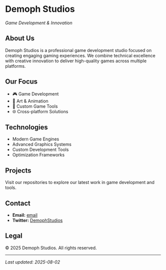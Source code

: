 # Demoph Studios
*Game Development & Innovation*

## About Us
Demoph Studios is a professional game development studio focused on creating engaging gaming experiences. We combine technical excellence with creative innovation to deliver high-quality games across multiple platforms.

## Our Focus
- 🎮 Game Development
- 🎨 Art & Animation
- 🔧 Custom Game Tools
- 🌐 Cross-platform Solutions

## Technologies
- Modern Game Engines
- Advanced Graphics Systems
- Custom Development Tools
- Optimization Frameworks

## Projects
Visit our repositories to explore our latest work in game development and tools.

## Contact
- **Email:** [email](mailto:demophstudios@gmail.com)
- **Twitter:** [DemophStudios](https://x.com/demophstudios)

## Legal
© 2025 Demoph Studios. All rights reserved.

---
*Last updated: 2025-08-02*
